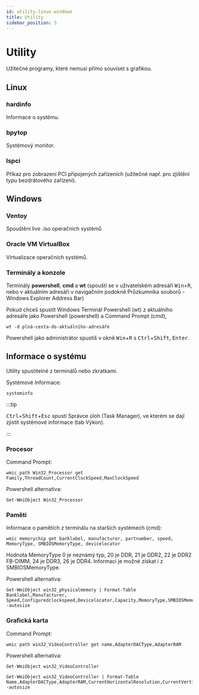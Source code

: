 ```yaml
---
id: utility-linux-windows
title: Utility
sidebar_position: 3
---
```


# Utility

Užitečné programy, které nemusí přímo souviset s grafikou.

## Linux
### hardinfo
Informace o systému.
### bpytop
Systémový monitor.
### lspci
Příkaz pro zobrazení PCI připojených zařízeních (užitečné např. pro zjištění typu bezdrátového zařízení).

## Windows

### Ventoy
Spouštění live .iso operačních systémů
### Oracle VM VirtualBox
Virtualizace operačních systémů.
### Terminály a konzole
Terminály **powershell**, **cmd** a **wt** (spouští se v uživatelském adresáři <kbd>Win</kbd>+<kbd>R</kbd>, nebo v aktuálním adresáři v navigačním podokně Průzkumníka souborů - Windows Explorer Address Bar)

Pokud chceš spustit Windows Terminál Powershell (wt) z aktuálního adresáře jako Powershell (powershell) a Command Prompt (cmd),
```
wt -d plná-cesta-do-aktuálního-adresáře
```

Powershell jako administrátor spustíš v okně <kbd>Win</kbd>+<kbd>R</kbd> s <kbd>Ctrl</kbd>+<kbd>Shift</kbd>, <kbd>Enter</kbd>.

## Informace o systému

Utility spustitelné z terminálů nebo zkratkami.

Systémové Informace:

```
systeminfo
```
:::tip

<kbd>Ctrl</kbd>+<kbd>Shift</kbd>+<kbd>Esc</kbd> spustí Správce úloh (Task Manager), ve kterém se dají zjistit systémové informace (tab Výkon).

:::

### Procesor
Command Prompt:

```
wmic path Win32_Processor get Family,ThreadCount,CurrentClockSpeed,MaxClockSpeed
```
Powershell alternativa:

```
Get-WmiObject Win32_Processor
```

### Paměti
Informace o pamětích z terminálu na starších systémech (cmd):

```
wmic memorychip get banklabel, manufacturer, partnumber, speed, MemoryType, SMBIOSMemoryType, devicelocator
```
Hodnota MemoryType 0 je neznámý typ, 20 je DDR, 21 je DDR2, 22 je DDR2 FB-DIMM, 24 je DDR3, 26 je DDR4. Informaci je možné získat i z SMBIOSMemoryType.

Powershell alternativa:
```
Get-WmiObject win32_physicalmemory | Format-Table Banklabel,Manufacturer, Speed,Configuredclockspeed,Devicelocator,Capacity,MemoryType,SMBIOSMemoryType,Serialnumber -autosize
```

### Grafická karta

Command Prompt:
```
wmic path win32_VideoController get name,AdapterDACType,AdapterRAM
```
Powershell alternativa:

```
Get-WmiObject win32_VideoController
```

```
Get-WmiObject win32_VideoController | Format-Table Name,AdapterDACType,AdapterRAM,CurrentHorizontalResolution,CurrentVerticalResolution,CurrentRefreshRate,DriverVersion -autosize
```

